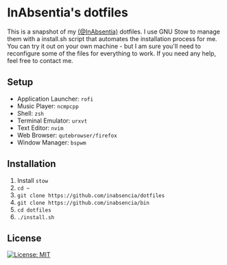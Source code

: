 # InAbsentia's dotfiles

This is a snapshot of my [(@InAbsentia)](https://github.com/inabsencia) dotfiles. I use GNU Stow to manage them with a install.sh script that automates the installation process for me. You can try it out on your own machine - but I am sure you'll need to reconfigure some of the files for everything to work. If you need any help, feel free to contact me.

## Setup

- Application Launcher: `rofi`
- Music Player: `ncmpcpp`
- Shell: `zsh`
- Terminal Emulator: `urxvt`
- Text Editor: `nvim`
- Web Browser: `qutebrowser/firefox`
- Window Manager: `bspwm`

## Installation

1. Install `stow`
2. `cd ~`
3. `git clone https://github.com/inabsencia/dotfiles`
4. `git clone https://github.com/inabsencia/bin`
5. `cd dotfiles`
6. `./install.sh`

## License 
[![License: MIT](https://img.shields.io/badge/License-MIT-yellow.svg)](LICENSE.md)
